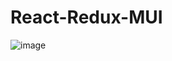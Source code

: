 # React-Redux-MUI

![image](https://user-images.githubusercontent.com/56679184/229521155-6e8c76b2-e84e-4a76-b2d4-e12bd34d377c.png)
